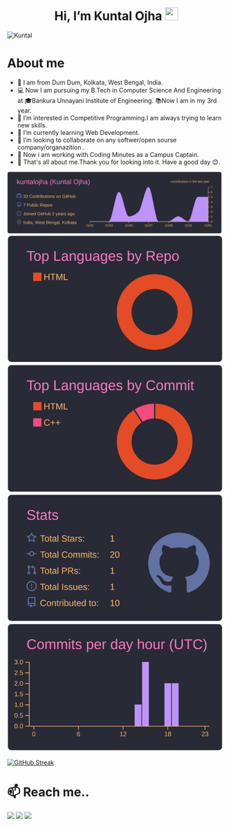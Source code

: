 <!---
For first part.
--->
<h1 align="center"><b>Hi, I’m Kuntal Ojha</b> <img src="https://user-images.githubusercontent.com/39955420/147578264-bae0526c-028a-49d2-8af8-d08bb4edbd2a.gif" height="30" width="30"></h1>

<!---
For followers

![YouTube Channel Subscribers](https://img.shields.io/youtube/channel/subscribers/UCWBbothFPzmnM-FsrxHuL2g?style=social)
![Twitter Follow](https://img.shields.io/twitter/follow/kuntalojha?style=social)
![GitHub followers](https://img.shields.io/github/followers/kuntalojha?style=social)
--->
<!---
Add image 
--->
![Kuntal](https://user-images.githubusercontent.com/67447627/150199943-bac38664-a36d-48cc-99a6-7ed9023d4776.gif)

<h1>About me</h1>

- 🏡 I am from Dum Dum, Kolkata, West Bengal, India.
- 💻 Now I am pursuing my B.Tech in Computer Science And Engineering
     at 🎓Bankura Unnayani Institute of Engineering. 📚Now I am in my 3rd year.
- 👀 I’m interested in Competitive Programming.I am always trying to learn new skills.
- 🌱 I’m currently learning Web Development.
- 💞️ I’m looking to collaborate on any softwer/open sourse  company/organazition .
- 🏢 Now i am working with Coding Minutes as a Campus Captain.
- 🎯 That's all about me.Thank you for looking into it. Have a good day 😊.



[![](https://raw.githubusercontent.com/kuntalojha/Peofile-Summary-Card/main/profile-summary-card-output/dracula/0-profile-details.svg)](https://github.com/vn7n24fzkq/github-profile-summary-cards)
[![](https://raw.githubusercontent.com/kuntalojha/Peofile-Summary-Card/main/profile-summary-card-output/dracula/1-repos-per-language.svg)](https://github.com/vn7n24fzkq/github-profile-summary-cards) [![](https://raw.githubusercontent.com/kuntalojha/Peofile-Summary-Card/main/profile-summary-card-output/dracula/2-most-commit-language.svg)](https://github.com/vn7n24fzkq/github-profile-summary-cards)
[![](https://raw.githubusercontent.com/kuntalojha/Peofile-Summary-Card/main/profile-summary-card-output/dracula/3-stats.svg)](https://github.com/vn7n24fzkq/github-profile-summary-cards) [![](https://raw.githubusercontent.com/kuntalojha/Peofile-Summary-Card/main/profile-summary-card-output/dracula/4-productive-time.svg)](https://github.com/vn7n24fzkq/github-profile-summary-cards)

[![GitHub Streak](https://github-readme-streak-stats.herokuapp.com?user=kuntalojha&theme=nightowl&hide_border=true&date_format=M%20j%5B%2C%20Y%5D)](https://git.io/streak-stats)

# 📫 Reach me..

<p align="left">

<a href = "https://www.linkedin.com/in/kuntalojha/"><img src="https://img.icons8.com/fluent/48/000000/linkedin.png"/></a>
<a href = "https://twitter.com/kuntalojha"><img src="https://img.icons8.com/fluent/48/000000/twitter.png"/></a>
<a href = "https://www.youtube.com/c/kuntalojha"><img src="https://img.icons8.com/color/48/000000/youtube-play.png"/></a>

</p>

<!---
kuntalojha/kuntalojha is a ✨ special ✨ repository because its `README.md` (this file) appears on your GitHub profile.
You can click the Preview link to take a look at your changes. 
I am very much passionate about . . 
--->

